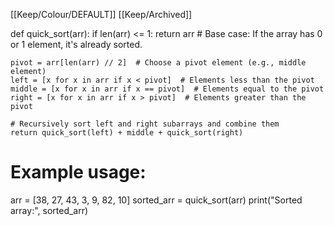 [[Keep/Colour/DEFAULT]] [[Keep/Archived]] 

def quick_sort(arr):
    if len(arr) <= 1:
        return arr  # Base case: If the array has 0 or 1 element, it's already sorted.

    pivot = arr[len(arr) // 2]  # Choose a pivot element (e.g., middle element)
    left = [x for x in arr if x < pivot]  # Elements less than the pivot
    middle = [x for x in arr if x == pivot]  # Elements equal to the pivot
    right = [x for x in arr if x > pivot]  # Elements greater than the pivot

    # Recursively sort left and right subarrays and combine them
    return quick_sort(left) + middle + quick_sort(right)

# Example usage:
arr = [38, 27, 43, 3, 9, 82, 10]
sorted_arr = quick_sort(arr)
print("Sorted array:", sorted_arr)

